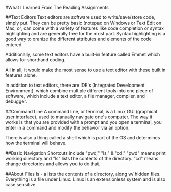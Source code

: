 #What I Learned From The Reading Assignments

##Text Editors
Text editors are software used to write/save/store code, simply put.  They can be pretty basic (notepad on Windows or Text Edit on Mac, or, can come with a variety
of features like code completion or syntax highlighting and are generally free for the most part.  Syntax highlighting is a good way to oranize the different attributes
and elements of the code entered.

Additionally, some text editors have a built-in feature called Emmet which allows for shorthand coding.

All in all, it would make the most sense to use a text editor with these built in features alone. 

In addition to text editors, there are IDE's (Integrated Development Environment), which combine multiple different tools into one piece of software, which 
include a text editor, a file manager, compiler, and debugger.


##Command Line
A command line, or terminal, is a Linux GUI (graphical user interface), used to manually navigate one's computer.  The way it works is that you are provided with a 
prompt and you open a terminal, you enter in a command and modify the behavior via an option.

There is also a thing called a shell which is part of the OS and determines how the terminal will behave.

##Basic Navigation
Shortcuts include "pwd," "ls," & "cd." 
"pwd" means print working directory and
"ls" lists the contents of the directory.
"cd" means change directories and allows you to do that.

##About Files
ls - a lists the contents of a directory, along w/ hidden files.  Everything is a file under Linux.  Linux is an extensionless system and is also case sensitive.
